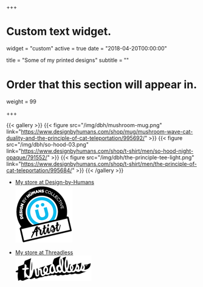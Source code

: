 +++
# Custom text widget.
widget = "custom"
active = true
date = "2018-04-20T00:00:00"

title = "Some of my printed designs"
subtitle = ""

# Order that this section will appear in.
weight = 99

+++

{{< gallery >}}
  {{< figure src="/img/dbh/mushroom-mug.png" link="https://www.designbyhumans.com/shop/mug/mushroom-wave-cat-duality-and-the-principle-of-cat-teleportation/995692/" >}}
  {{< figure src="/img/dbh/so-hood-03.png" link="https://www.designbyhumans.com/shop/t-shirt/men/so-hood-night-opaque/791552/" >}}
  {{< figure src="/img/dbh/the-principle-tee-light.png" link="https://www.designbyhumans.com/shop/t-shirt/men/the-principle-of-cat-teleportation/995684/" >}}
{{< /gallery >}}

- [My store at Design-by-Humans](https://www.designbyhumans.com/shop/chhh/)  
  <a href="https://www.designbyhumans.com/shop/chhh/"><img src="img/dbh/dbh-logo-blue-flat-150.png" alt="My store at Design-by-Humans" width=150/></a>

- [My store at Threadless](https://chhh.threadless.com/)  
  <a href="https://chhh.threadless.com/"><img src="img/threadless/threadless-logo.png" alt="My store at Threadless.com" width=200/></a>
